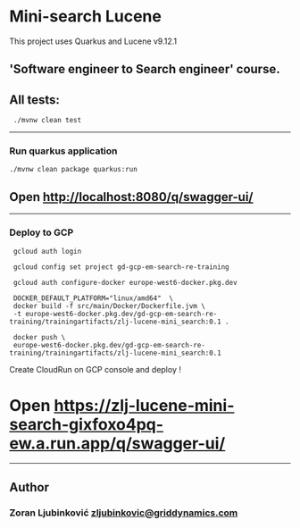 # Mini-search Lucene

This project uses Quarkus and Lucene v9.12.1

## 'Software engineer to Search engineer' course.

## All tests:

```shell
 ./mvnw clean test
```


---
### Run quarkus application


```shell
./mvnw clean package quarkus:run
```
## Open [http://localhost:8080/q/swagger-ui/](http://localhost:8080/q/swagger-ui/)

---
### Deploy to GCP


```shell
 gcloud auth login
```
```shell
 gcloud config set project gd-gcp-em-search-re-training
```
```shell
 gcloud auth configure-docker europe-west6-docker.pkg.dev
```
```shell
 DOCKER_DEFAULT_PLATFORM="linux/amd64"  \
 docker build -f src/main/Docker/Dockerfile.jvm \
 -t europe-west6-docker.pkg.dev/gd-gcp-em-search-re-training/trainingartifacts/zlj-lucene-mini_search:0.1 .
```
```shell
 docker push \
 europe-west6-docker.pkg.dev/gd-gcp-em-search-re-training/trainingartifacts/zlj-lucene-mini_search:0.1
```
Create CloudRun on GCP console and deploy !

# Open <https://zlj-lucene-mini-search-gixfoxo4pq-ew.a.run.app/q/swagger-ui/>


---
## Author

### Zoran Ljubinković [zljubinkovic@griddynamics.com](mailto:zljubinkovic@griddynamics.com)




